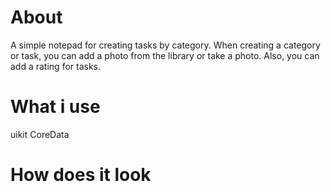 # About

A simple notepad for creating tasks by category. When creating a category or task, you can add a photo from the library or take a photo. Also, you can add a rating for tasks.

# What i use
uikit
CoreData

# How does it look
